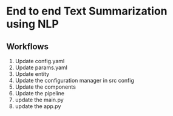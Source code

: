 # End to end Text Summarization using NLP

## Workflows

1. Update config.yaml
2. Update params.yaml
3. Update entity
4. Update the configuration manager in src config
5. Update the components
6. Update the pipeline
7. update the main.py
8. update the app.py
